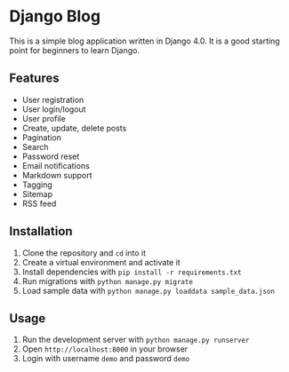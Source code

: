 # Django Blog
This is a simple blog application written in Django 4.0. It is a good starting point for beginners to learn Django.

## Features
- User registration
- User login/logout
- User profile
- Create, update, delete posts
- Pagination
- Search
- Password reset
- Email notifications
- Markdown support
- Tagging
- Sitemap
- RSS feed

## Installation
1. Clone the repository and `cd` into it
2. Create a virtual environment and activate it
3. Install dependencies with `pip install -r requirements.txt`
4. Run migrations with `python manage.py migrate`
5. Load sample data with `python manage.py loaddata sample_data.json`

## Usage
1. Run the development server with `python manage.py runserver`
2. Open `http://localhost:8000` in your browser
3. Login with username `demo` and password `demo`
